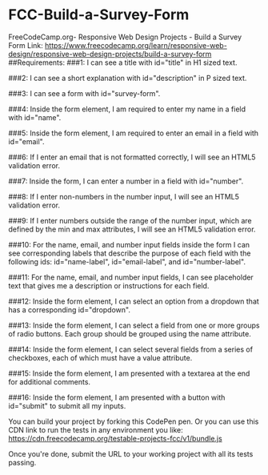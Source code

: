 # FCC-Build-a-Survey-Form
FreeCodeCamp.org- Responsive Web Design Projects - Build a Survey Form
Link: https://www.freecodecamp.org/learn/responsive-web-design/responsive-web-design-projects/build-a-survey-form
##Requirements:
###1: I can see a title with id="title" in H1 sized text.

###2: I can see a short explanation with id="description" in P sized text.

###3: I can see a form with id="survey-form".

###4: Inside the form element, I am required to enter my name in a field with id="name".

###5: Inside the form element, I am required to enter an email in a field with id="email".

###6: If I enter an email that is not formatted correctly, I will see an HTML5 validation error.

###7: Inside the form, I can enter a number in a field with id="number".

###8: If I enter non-numbers in the number input, I will see an HTML5 validation error.

###9: If I enter numbers outside the range of the number input, which are defined by the min and max attributes, I will see an HTML5 validation error.

###10: For the name, email, and number input fields inside the form I can see corresponding labels that describe the purpose of each field with the following ids: id="name-label", id="email-label", and id="number-label".

###11: For the name, email, and number input fields, I can see placeholder text that gives me a description or instructions for each field.

###12: Inside the form element, I can select an option from a dropdown that has a corresponding id="dropdown".

###13: Inside the form element, I can select a field from one or more groups of radio buttons. Each group should be grouped using the name attribute.

###14: Inside the form element, I can select several fields from a series of checkboxes, each of which must have a value attribute.

###15: Inside the form element, I am presented with a textarea at the end for additional comments.

###16: Inside the form element, I am presented with a button with id="submit" to submit all my inputs.

You can build your project by forking this CodePen pen. Or you can use this CDN link to run the tests in any environment you like: https://cdn.freecodecamp.org/testable-projects-fcc/v1/bundle.js

Once you're done, submit the URL to your working project with all its tests passing.
